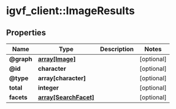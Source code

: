 # igvf_client::ImageResults


## Properties
Name | Type | Description | Notes
------------ | ------------- | ------------- | -------------
**@graph** | [**array[Image]**](Image.md) |  | [optional] 
**@id** | **character** |  | [optional] 
**@type** | **array[character]** |  | [optional] 
**total** | **integer** |  | [optional] 
**facets** | [**array[SearchFacet]**](SearchFacet.md) |  | [optional] 


